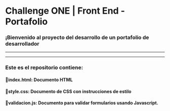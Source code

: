 # Challenge ONE | Front End -  Portafolio


### ¡Bienvenido al proyecto del desarrollo de un portafolio de desarrollador
---


---
### Este es el repositorio contiene:
#### 🔹index.html: Documento HTML 
#### 🔹style.css: Documento de CSS con instrucciones de estilo 
#### 🔹validacion.js: Documento para validar formularios usando Javascript.

